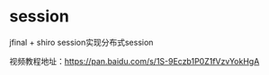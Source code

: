 # session
jfinal + shiro session实现分布式session

视频教程地址：https://pan.baidu.com/s/1S-9Eczb1P0Z1fVzvYokHgA
